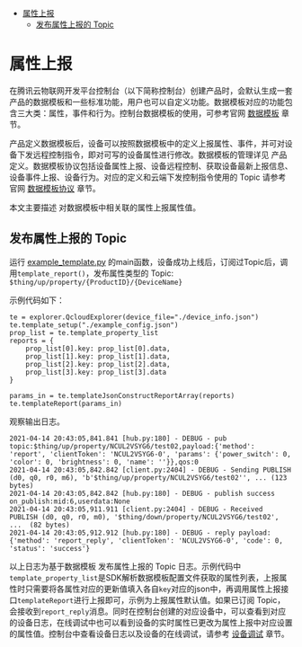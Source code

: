 * [属性上报](#属性上报)
  * [发布属性上报的 Topic ](#发布属性上报的-Topic)

# 属性上报

在腾讯云物联网开发平台控制台（以下简称控制台）创建产品时，会默认生成一套产品的数据模板和一些标准功能，用户也可以自定义功能。数据模板对应的功能包含三大类：属性，事件和行为。控制台数据模板的使用，可参考官网 [数据模板](https://cloud.tencent.com/document/product/1081/44921) 章节。

产品定义数据模板后，设备可以按照数据模板中的定义上报属性、事件，并可对设备下发远程控制指令，即对可写的设备属性进行修改。数据模板的管理详见 产品定义。数据模板协议包括设备属性上报、设备远程控制、获取设备最新上报信息、设备事件上报、设备行为。对应的定义和云端下发控制指令使用的 Topic 请参考官网 [数据模板协议](https://cloud.tencent.com/document/product/1081/34916) 章节。

本文主要描述 对数据模板中相关联的属性上报属性值。

## 发布属性上报的 Topic 

运行 [example_template.py](../sample/template/example_template.py) 的main函数，设备成功上线后，订阅过Topic后，调用`template_report()`，发布属性类型的 Topic:
`$thing/up/property/{ProductID}/{DeviceName}`

示例代码如下：

```
te = explorer.QcloudExplorer(device_file="./device_info.json")
te.template_setup("./example_config.json")
prop_list = te.template_property_list
reports = {
    prop_list[0].key: prop_list[0].data,
    prop_list[1].key: prop_list[1].data,
    prop_list[2].key: prop_list[2].data,
    prop_list[3].key: prop_list[3].data
}

params_in = te.templateJsonConstructReportArray(reports)
te.templateReport(params_in)
```

观察输出日志。

```
2021-04-14 20:43:05,841.841 [hub.py:180] - DEBUG - pub topic:$thing/up/property/NCUL2VSYG6/test02,payload:{'method': 'report', 'clientToken': 'NCUL2VSYG6-0', 'params': {'power_switch': 0, 'color': 0, 'brightness': 0, 'name': ''}},qos:0
2021-04-14 20:43:05,842.842 [client.py:2404] - DEBUG - Sending PUBLISH (d0, q0, r0, m6), 'b'$thing/up/property/NCUL2VSYG6/test02'', ... (123 bytes)
2021-04-14 20:43:05,842.842 [hub.py:180] - DEBUG - publish success
on_publish:mid:6,userdata:None
2021-04-14 20:43:05,911.911 [client.py:2404] - DEBUG - Received PUBLISH (d0, q0, r0, m0), '$thing/down/property/NCUL2VSYG6/test02', ...  (82 bytes)
2021-04-14 20:43:05,912.912 [hub.py:180] - DEBUG - reply payload:{'method': 'report_reply', 'clientToken': 'NCUL2VSYG6-0', 'code': 0, 'status': 'success'}
```
以上日志为基于数据模板 发布属性上报的 Topic 日志。示例代码中`template_property_list`是SDK解析数据模板配置文件获取的属性列表，上报属性时只需要将各属性对应的更新值填入各自`key`对应的json中，再调用属性上报接口`templateReport`进行上报即可，示例为上报属性默认值。如果已订阅 Topic，会接收到`report_reply`消息。同时在控制台创建的对应设备中，可以查看到对应的设备日志，在线调试中也可以看到设备的实时属性已更改为属性上报中对应设置的属性值。控制台中查看设备日志以及设备的在线调试，请参考 [设备调试](https://cloud.tencent.com/document/product/1081/34741) 章节。

